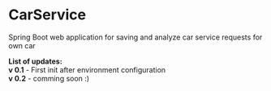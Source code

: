 # CarService
Spring Boot web application for saving and analyze car service requests for own car

<b>List of updates:</b><br />
<b>v 0.1</b> - First init after environment configuration <br />
<b>v 0.2</b> - comming soon :)
